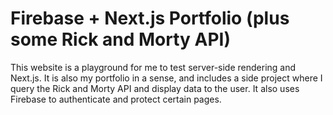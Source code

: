 # Firebase + Next.js Portfolio (plus some Rick and Morty API)

This website is a playground for me to test server-side rendering and Next.js. It is also my portfolio in a sense, and includes a side project where I query the Rick and Morty API and display data to the user. It also uses Firebase to authenticate and protect certain pages.

